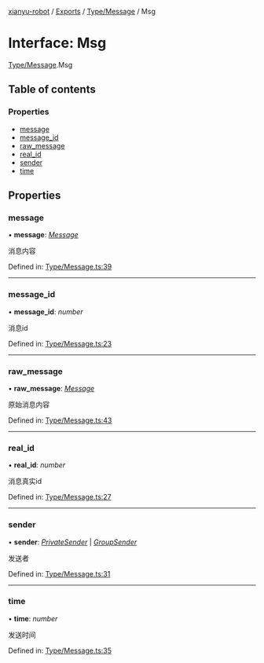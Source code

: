 [xianyu-robot](../README.md) / [Exports](../modules.md) / [Type/Message](../modules/type_message.md) / Msg

# Interface: Msg

[Type/Message](../modules/type_message.md).Msg

## Table of contents

### Properties

- [message](type_message.msg.md#message)
- [message\_id](type_message.msg.md#message_id)
- [raw\_message](type_message.msg.md#raw_message)
- [real\_id](type_message.msg.md#real_id)
- [sender](type_message.msg.md#sender)
- [time](type_message.msg.md#time)

## Properties

### message

• **message**: [*Message*](../modules/type_message.md#message)

消息内容

Defined in: [Type/Message.ts:39](https://github.com/blacktunes/xianyu-robot/blob/ba6672b/src/Type/Message.ts#L39)

___

### message\_id

• **message\_id**: *number*

消息id

Defined in: [Type/Message.ts:23](https://github.com/blacktunes/xianyu-robot/blob/ba6672b/src/Type/Message.ts#L23)

___

### raw\_message

• **raw\_message**: [*Message*](../modules/type_message.md#message)

原始消息内容

Defined in: [Type/Message.ts:43](https://github.com/blacktunes/xianyu-robot/blob/ba6672b/src/Type/Message.ts#L43)

___

### real\_id

• **real\_id**: *number*

消息真实id

Defined in: [Type/Message.ts:27](https://github.com/blacktunes/xianyu-robot/blob/ba6672b/src/Type/Message.ts#L27)

___

### sender

• **sender**: [*PrivateSender*](type_event.privatesender.md) \| [*GroupSender*](type_event.groupsender.md)

发送者

Defined in: [Type/Message.ts:31](https://github.com/blacktunes/xianyu-robot/blob/ba6672b/src/Type/Message.ts#L31)

___

### time

• **time**: *number*

发送时间

Defined in: [Type/Message.ts:35](https://github.com/blacktunes/xianyu-robot/blob/ba6672b/src/Type/Message.ts#L35)
